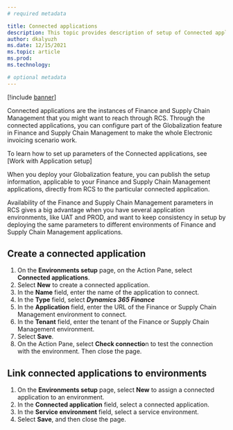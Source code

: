 ```yaml
---
# required metadata

title: Connected applications
description: This topic provides description of setup of Connected applications in Electronic invoicing.
author: dkalyuzh
ms.date: 12/15/2021
ms.topic: article
ms.prod: 
ms.technology: 

# optional metadata
---
```


[!include [banner](../includes/banner.md)]


Connected applications are the instances of Finance and Supply Chain Management that you might want to reach through RCS. 
Through the connected applications, you can configure part of the Globalization feature in Finance and Supply Chain Management to make the whole Electronic invoicing scenario work.

To learn how to set up parameters of the Connected applications, see [Work with Application setup]

When you deploy your Globalization feature, you can publish the setup information, applicable to your Finance and Supply Chain Management applications, directly from RCS to the particular connected application.

Availability of the Finance and Supply Chain Management parameters in RCS gives a big advantage when you have several application environments, like UAT and PROD, and want to keep consistency in setup by deploying the same parameters to different environments of Finance and Supply Chain Management applications.

## Create a connected application
1. On the **Environments setup** page, on the Action Pane, select **Connected applications**.
2. Select **New** to create a connected application.
3. In the **Name** field, enter the name of the application to connect.
4. In the **Type** field, select ***Dynamics 365 Finance***
5. In the **Application** field, enter the URL of the Finance or Supply Chain Management environment to connect.
6. In the **Tenant** field, enter the tenant of the Finance or Supply Chain Management environment.
7. Select **Save**.
8. On the Action Pane, select **Check connectio**n to test the connection with the environment. Then close the page.

## Link connected applications to environments
1. On the **Environments setup** page, select **New** to assign a connected application to an environment.
2. In the **Connected application** field, select a connected application.
3. In the **Service environment** field, select a service environment.
4. Select **Save**, and then close the page.

